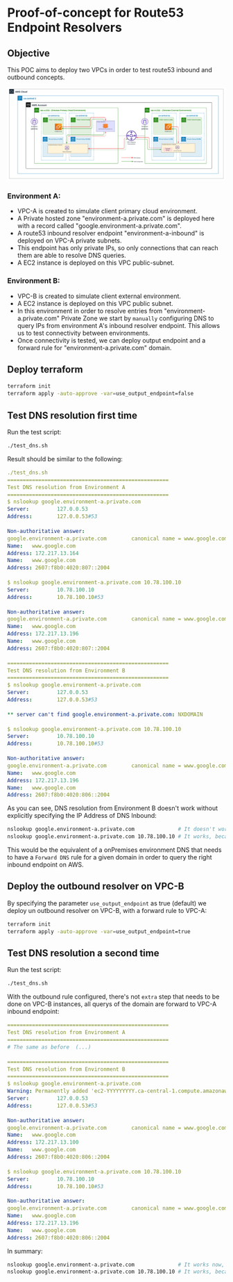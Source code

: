 # Proof-of-concept for Route53 Endpoint Resolvers

## Objective

This POC aims to deploy two VPCs in order to test route53 inbound and outbound concepts.

![Architecture](images/poc_route53_architecture.png)

### Environment A:

- VPC-A is created to simulate client primary cloud environment.
- A Private hosted zone "environment-a.private.com" is deployed here with a record called "google.environment-a.private.com".
- A route53 inbound resolver endpoint "environment-a-inbound" is deployed on VPC-A private subnets.
- This endpoint has only private IPs, so only connections that can reach them are able to resolve DNS queries.
- A EC2 instance is deployed on this VPC public-subnet.

### Environment B:

- VPC-B is created to simulate client external environment.
- A EC2 instance is deployed on this VPC public subnet.
- In this environment in order to resolve entries from  "environment-a.private.com"  Private Zone we start by `manually` configuring DNS to query IPs from environment A's inbound resolver endpoint. This allows us to test connectivity between environments.
- Once connectivity is tested, we can deploy output endpoint and a forward rule for "environment-a.private.com" domain.

## Deploy terraform

```bash
terraform init
terraform apply -auto-approve -var=use_output_endpoint=false
```
## Test DNS resolution first time

Run the test script:

```bash
./test_dns.sh
```

Result should be similar to the following:
```yaml
./test_dns.sh
====================================================
Test DNS resolution from Environment A
====================================================
$ nslookup google.environment-a.private.com
Server:         127.0.0.53
Address:        127.0.0.53#53

Non-authoritative answer:
google.environment-a.private.com        canonical name = www.google.com.
Name:   www.google.com
Address: 172.217.13.164
Name:   www.google.com
Address: 2607:f8b0:4020:807::2004

$ nslookup google.environment-a.private.com 10.78.100.10
Server:         10.78.100.10
Address:        10.78.100.10#53

Non-authoritative answer:
google.environment-a.private.com        canonical name = www.google.com.
Name:   www.google.com
Address: 172.217.13.196
Name:   www.google.com
Address: 2607:f8b0:4020:807::2004

====================================================
Test DNS resolution from Environment B
====================================================
$ nslookup google.environment-a.private.com
Server:         127.0.0.53
Address:        127.0.0.53#53

** server can't find google.environment-a.private.com: NXDOMAIN

$ nslookup google.environment-a.private.com 10.78.100.10
Server:         10.78.100.10
Address:        10.78.100.10#53

Non-authoritative answer:
google.environment-a.private.com        canonical name = www.google.com.
Name:   www.google.com
Address: 172.217.13.196
Name:   www.google.com
Address: 2607:f8b0:4020:806::2004
```
As you can see, DNS resolution from Environment B doesn't work without explicitly specifying the IP Address of DNS Inbound:

```bash
nslookup google.environment-a.private.com              # It doesn't work, because it queries VPC-B DNS only and they are unaware of this domain
nslookup google.environment-a.private.com 10.78.100.10 # It works, because it queries VPC-A inbound resolver IP directly
```

This would be the equivalent of a onPremises environment DNS that needs to have a `Forward DNS` rule for a given domain in order to query the right inbound endpoint on AWS.

## Deploy the outbound resolver on VPC-B

By specifying the parameter `use_output_endpoint` as true (default) we deploy un outbound resolver on VPC-B, with a forward rule to VPC-A:

```bash
terraform init
terraform apply -auto-approve -var=use_output_endpoint=true
```

## Test DNS resolution a second time

Run the test script:

```bash
./test_dns.sh
```

With the outbound rule configured, there's not `extra` step that needs to be done on VPC-B instances, all querys of the domain are forward to VPC-A inbound endpoint:

```yaml
====================================================
Test DNS resolution from Environment A
====================================================
# The same as before  (...)

====================================================
Test DNS resolution from Environment B
====================================================
$ nslookup google.environment-a.private.com
Warning: Permanently added 'ec2-YYYYYYYYY.ca-central-1.compute.amazonaws.com' (ED25519) to the list of known hosts.
Server:         127.0.0.53
Address:        127.0.0.53#53

Non-authoritative answer:
google.environment-a.private.com        canonical name = www.google.com.
Name:   www.google.com
Address: 172.217.13.100
Name:   www.google.com
Address: 2607:f8b0:4020:806::2004

$ nslookup google.environment-a.private.com 10.78.100.10
Server:         10.78.100.10
Address:        10.78.100.10#53

Non-authoritative answer:
google.environment-a.private.com        canonical name = www.google.com.
Name:   www.google.com
Address: 172.217.13.196
Name:   www.google.com
Address: 2607:f8b0:4020:806::2004
```

In summary:

```bash
nslookup google.environment-a.private.com              # It works now, because there's an outbound resolver that forwards queries to VPC-A inbound resolver
nslookup google.environment-a.private.com 10.78.100.10 # It works, because it queries VPC-A inbound resolver IP directly
```

